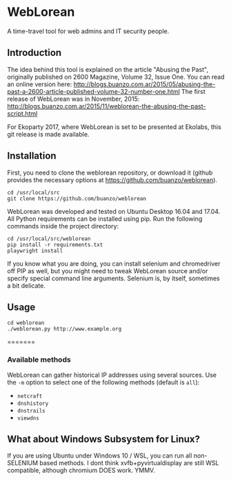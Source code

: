 # WebLorean
A time-travel tool for web admins and IT security people.

## Introduction

The idea behind this tool is explained on the article "Abusing the Past",
originally published on 2600 Magazine, Volume 32, Issue One.  You can read
an online version here:
http://blogs.buanzo.com.ar/2015/05/abusing-the-past-a-2600-article-published-volume-32-number-one.html
The first release of WebLorean was in November, 2015:
http://blogs.buanzo.com.ar/2015/11/weblorean-the-abusing-the-past-script.html

For Ekoparty 2017, where WebLorean is set to be presented at Ekolabs, this
git release is made available.

## Installation

First, you need to clone the weblorean repository, or download it (github
provides the necessary options at https://github.com/buanzo/weblorean).

```
cd /usr/local/src
git clone https://github.com/buanzo/weblorean
```

WebLorean was developed and tested on Ubuntu Desktop 16.04 and 17.04.
All Python requirements can be installed using pip. Run the following
commands inside the project directory:

```
cd /usr/local/src/weblorean
pip install -r requirements.txt
playwright install
```

If you know what you are doing, you can install selenium and chromedriver
off PIP as well, but you might need to tweak WebLorean source and/or
specify special command line arguments. Selenium is, by itself, sometimes a
bit delicate.

## Usage

```
cd weblorean
./weblorean.py http://www.example.org
```
=======
### Available methods

WebLorean can gather historical IP addresses using several sources. Use
the `-m` option to select one of the following methods (default is `all`):

* `netcraft`
* `dnshistory`
* `dnstrails`
* `viewdns`

## What about Windows Subsystem for Linux?

If you are using Ubuntu under Windows 10 / WSL, you can run all non-SELENIUM
based methods. I dont think xvfb+pyvirtualdisplay are still WSL compatible,
although chromium DOES work. YMMV.
